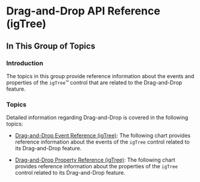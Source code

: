 ﻿<!--
|metadata|
{
    "fileName": "igtree-drag-and-drop-api-reference",
    "controlName": "igTree",
    "tags": ["API","Events"]
}
|metadata|
-->

# Drag-and-Drop API Reference (igTree)

## In This Group of Topics
### Introduction

The topics in this group provide reference information about the events and properties of the `igTree`™ control that are related to the Drag-and-Drop feature.

### Topics

Detailed information regarding Drag-and-Drop is covered in the following topics:

- [Drag-and-Drop Event Reference (igTree)](igTree-Drag-and-Drop-Event-API-Reference.html): The following chart provides reference information about the events of the `igTree` control related to its Drag-and-Drop feature.

- [Drag-and-Drop Property Reference (igTree)](igTree-Drag-and-Drop-Property-API-Reference.html): The following chart provides reference information about the properties of the `igTree` control related to its Drag-and-Drop feature.





 

 


